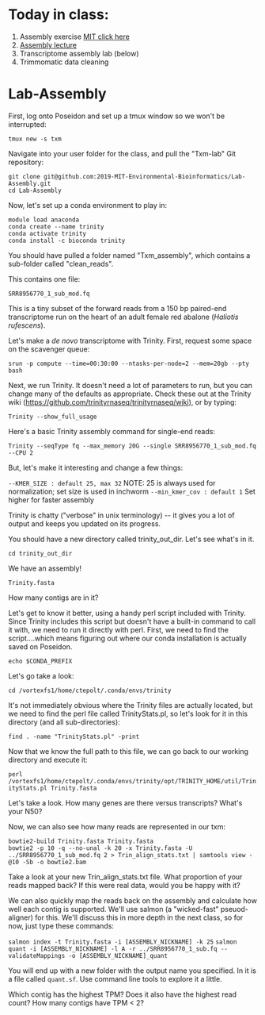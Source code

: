 # Today in class:

1. Assembly exercise [MIT click here](https://docs.google.com/drawings/d/1e0vZkHr9MCihNQN9SQ8KAZIZmt3tF-a6vsR2Ts-5TMA/edit?usp=sharing)
2. [Assembly lecture](https://docs.google.com/presentation/d/19fLb5RsHCdPkPE5QT7y7EJNzvQ2R4d8fH94HHrAu04c/edit#slide=id.p)
3. Transcriptome assembly lab (below)
4. Trimmomatic data cleaning

# Lab-Assembly

First, log onto Poseidon and set up a tmux window so we won't be interrupted:

`tmux new -s txm`

Navigate into your user folder for the class, and pull the "Txm-lab" Git repository:

```
git clone git@github.com:2019-MIT-Environmental-Bioinformatics/Lab-Assembly.git
cd Lab-Assembly
```

Now, let's set up a conda environment to play in:

```
module load anaconda
conda create --name trinity
conda activate trinity
conda install -c bioconda trinity
```

You should have pulled a folder named "Txm_assembly", which contains a sub-folder called "clean_reads".

This contains one file:

`SRR8956770_1_sub_mod.fq`

This is a tiny subset of the forward reads from a 150 bp paired-end transcriptome run on the heart of an adult female red abalone (*Haliotis rufescens*).

Let's make a *de novo* transcriptome with Trinity. First, request some space on the scavenger queue:

`srun -p compute --time=00:30:00 --ntasks-per-node=2 --mem=20gb --pty bash`

Next, we run Trinity. It doesn't need a lot of parameters to run, but you can change many of the defaults as appropriate. Check these out at the Trinity wiki (https://github.com/trinityrnaseq/trinityrnaseq/wiki), or by typing:

`Trinity --show_full_usage`

Here's a basic Trinity assembly command for single-end reads:

`Trinity --seqType fq --max_memory 20G --single SRR8956770_1_sub_mod.fq --CPU 2`

But, let's make it interesting and change a few things:

`--KMER_SIZE : default 25, max 32` NOTE: 25 is always used for normalization; set size is used in inchworm
`--min_kmer_cov : default 1` Set higher for faster assembly

Trinity is chatty ("verbose" in unix terminology) -- it gives you a lot of output and keeps you updated on its progress.

You should have a new directory called trinity_out_dir. Let's see what's in it.

`cd trinity_out_dir`

We have an assembly!

`Trinity.fasta`

How many contigs are in it?

Let's get to know it better, using a handy perl script included with Trinity. Since Trinity includes this script but doesn't have a built-in command to call it with, we need to run it directly with perl. First, we need to find the script....which means figuring out where our conda installation is actually saved on Poseidon.

`echo $CONDA_PREFIX`

Let's go take a look:

`cd /vortexfs1/home/ctepolt/.conda/envs/trinity`

It's not immediately obvious where the Trinity files are actually located, but we need to find the perl file called TrinityStats.pl, so let's look for it in this directory (and all sub-directories):

`find . -name "TrinityStats.pl" -print`

Now that we know the full path to this file, we can go back to our working directory and execute it:

`perl /vortexfs1/home/ctepolt/.conda/envs/trinity/opt/TRINITY_HOME/util/TrinityStats.pl Trinity.fasta`

Let's take a look. How many genes are there versus transcripts? What's your N50?

Now, we can also see how many reads are represented in our txm:

```
bowtie2-build Trinity.fasta Trinity.fasta
bowtie2 -p 10 -q --no-unal -k 20 -x Trinity.fasta -U ../SRR8956770_1_sub_mod.fq 2 > Trin_align_stats.txt | samtools view -@10 -Sb -o bowtie2.bam
```

Take a look at your new Trin_align_stats.txt file. What proportion of your reads mapped back? If this were real data, would you be happy with it?

We can also quickly map the reads back on the assembly and calculate how well each contig is supported. We'll use salmon (a "wicked-fast" pseuod-aligner) for this. We'll discuss this in more depth in the next class, so for now, just type these commands:

`salmon index -t Trinity.fasta -i [ASSEMBLY_NICKNAME] -k 25`
`salmon quant -i [ASSEMBLY_NICKNAME] -l A -r ../SRR8956770_1_sub.fq --validateMappings -o [ASSEMBLY_NICKNAME]_quant`

You will end up with a new folder with the output name you specified. In it is a file called `quant.sf`. Use command line tools to explore it a little.

Which contig has the highest TPM? Does it also have the highest read count?
How many contigs have TPM < 2?
